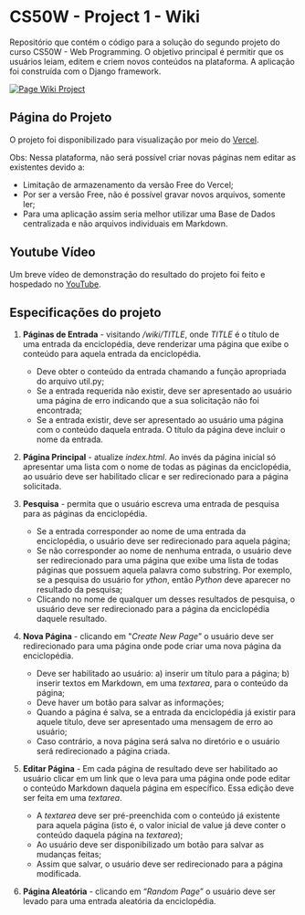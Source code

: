 # CS50W - Project 1 - Wiki

Repositório que contém o código para a solução do segundo projeto do curso CS50W - Web Programming. O objetivo principal é permitir que os usuários leiam, editem e criem novos conteúdos na plataforma. A aplicação foi construída com o Django framework.

[![Page Wiki Project](https://i.ibb.co/CVnmvBX/Opera-Instant-neo-2023-05-25-214413-wiki-cs50w-vercel-app.png)](www.youtube.com/watch?v=u0peDMCmqAE&t)

## Página do Projeto

O projeto foi disponibilizado para visualização por meio do [Vercel](https://wiki-cs50w.vercel.app).

Obs: Nessa plataforma, não será possível criar novas páginas nem editar as existentes devido a:

* Limitação de armazenamento da versão Free do Vercel;
* Por ser a versão Free, não é possível gravar novos arquivos, somente ler;
* Para uma aplicação assim seria melhor utilizar uma Base de Dados centralizada e não arquivos individuais em Markdown.

## Youtube Vídeo

Um breve vídeo de demonstração do resultado do projeto foi feito e hospedado no [YouTube](https://www.youtube.com/watch?v=u0peDMCmqAE&t).

## Especificações do projeto

1. **Páginas de Entrada** - visitando */wiki/TITLE*, onde *TITLE* é o título de uma entrada da enciclopédia, deve renderizar uma página que exibe o conteúdo para aquela entrada da enciclopédia.
    * Deve obter o conteúdo da entrada chamando a função apropriada do arquivo util.py;
    * Se a entrada requerida não existir, deve ser apresentado ao usuário uma página de erro indicando que a sua solicitação não foi encontrada;
    * Se a entrada existir, deve ser apresentado ao usuário uma página com o conteúdo daquela entrada. O título da página deve incluir o nome da entrada.

2. **Página Principal** - atualize *index.html*. Ao invés da página inicíal só apresentar uma lista com o nome de todas as páginas da enciclopédia, ao usuário deve ser habilitado clicar e ser redirecionado para a página solicitada.
    
3. **Pesquisa** - permita que o usuário escreva uma entrada de pesquisa para as páginas da enciclopédia.
    * Se a entrada corresponder ao nome de uma entrada da enciclopédia, o usuário deve ser redirecionado para aquela página; 
    * Se não corresponder ao nome de nenhuma entrada, o usuário deve ser redirecionado para uma página que exibe uma lista de todas páginas que possuem aquela palavra como substring. Por exemplo, se a pesquisa do usuário for *ython*, então *Python* deve aparecer no resultado da pesquisa;
    * Clicando no nome de qualquer um desses resultados de pesquisa, o usuário deve ser redirecionado para a página da enciclopédia daquele resultado.

4. **Nova Página** - clicando em "*Create New Page*” o usuário deve ser redirecionado para uma página onde pode criar uma nova página da enciclopédia.
    * Deve ser habilitado ao usuário: a) inserir um título para a página; b) inserir textos em Markdown, em uma *textarea*,  para o conteúdo da página;
    * Deve haver um botão para salvar as informações;
    * Quando a página é salva, se a entrada da enciclopédia já existir para aquele título, deve ser apresentado uma mensagem de erro ao usuário;
    * Caso contrário, a nova página será salva no diretório e o usuário será redirecionado a página criada.

5. **Editar Página** - Em cada página de resultado deve ser habilitado ao usuário clicar em um link que o leva para uma página onde pode editar o conteúdo Markdown daquela página em específico. Essa edição deve ser feita em uma *textarea*.
    * A *textarea* deve ser pré-preenchida com o conteúdo já existente para aquela página (isto é, o valor inicial de value já deve conter o conteúdo daquela página na *textarea*);
    * Ao usuário deve ser disponibilizado um botão para salvar as mudanças feitas;
    * Assim que salvar, o usuário deve ser redirecionado para a página modificada.

6. **Página Aleatória** - clicando em “*Random Page*” o usuário deve ser levado para uma entrada aleatória da enciclopédia.
